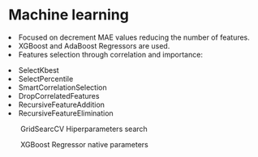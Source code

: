 <h1>Machine learning </h1>
<li>Focused on decrement MAE values reducing the number of features.</li>
<li>XGBoost and AdaBoost Regressors are used.</li>
<li>Features selection through correlation and importance:</li>
<p>
  <li>SelectKbest</li>
  <li>SelectPercentile</li>
  <li>SmartCorrelationSelection</li>
  <li>DropCorrelatedFeatures</li>
  <li>RecursiveFeatureAddition</li>
  <li>RecursiveFeatureElimination</li>
</p>
<ul>GridSearcCV Hiperparameters search </ul>
<ul>XGBoost Regressor native parameters</ul>
